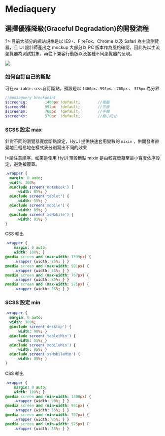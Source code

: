 # Mediaquery

## 選擇優雅降級(Graceful Degradation)的開發流程

?> 目前大部分的網站規格是以 IE9+、FireFox、Chrome 以及 Safari 為主流瀏覽器，且 UI 設計師產出之 mockup 大部分以 PC 版本作為風格確認，因此先以主流瀏覽器為測試對象，再往下兼容行動版以及各種不同瀏覽器的呈現。

![](https://i.imgur.com/7de2I7B.jpg)

### 如何自訂自己的斷點

可在`variable.scss`自訂斷點，預設是以 `1400px`、`992px`、 `768px` 、 `576px` 為分界

```sass
//mediaquery breakpoint
$screenLg:        1400px !default;        //電腦
$screenMd:        992px  !default;        //平板
$screenSm:        768px  !default;        //手機
$screenXs:        576px  !default;        //極小尺寸
```

### SCSS 設定 max

針對不同的瀏覽器寬度斷點設定，HyUI 提供快速套用變數的 `mixin` ，供開發者直覺地且輕易地在樣式表分別寫出不同的效果

!>請注意順序，如果是使用 HyUI 預設斷點 mixin 是由較寬螢幕至最小寬度依序設定，避免被覆蓋。

```sass
.wrapper {
  margin: 0 auto;
  width: 100%;
  @include screen('notebook') {
      width: 85%; }
  @include screen('tablet') {
      width: 55%; }
  @include screen('mobile') {
      width: 85%; }
  @include screen('xsMobile') {
      width: 85%; }
}
```

CSS 輸出

```sass
.wrapper {
    margin: 0 auto;
    width: 100%; }
@media screen and (max-width: 1399px) {
    .wrapper {width: 85%; } }
@media screen and (max-width: 991px) {
    .wrapper {width: 55%; } }
@media screen and (max-width: 767px) {
    .wrapper {width: 85%; } }
@media screen and (max-width: 575px) {
    .wrapper {width: 85%; } }
```

### SCSS 設定 min

```sass
.wrapper {
  margin: 0 auto;
  width: 100%;
  @include screen('desktop') {
      width: 90%; }
  @include screen('tabletMin') {
      width: 55%; }
  @include screen('mobileMin') {
      width: 85%; }
  @include screen('xsMobileMin') {
      width: 85%; }
}
```

CSS 輸出

```sass
.wrapper {
    margin: 0 auto;
    width: 100%; }
@media screen and (min-width: 1400px) {
    .wrapper {width: 90%; } }
@media screen and (min-width: 991px) {
    .wrapper {width: 55%; } }
@media screen and (min-width: 767px) {
    .wrapper {width: 85%; } }
@media screen and (min-width: 575px) {
    .wrapper {width: 85%; } }
```

<style>
.ui-infobar{
max-width:95%;
}
.markdown-body{
max-width:95%;
}
</style>

